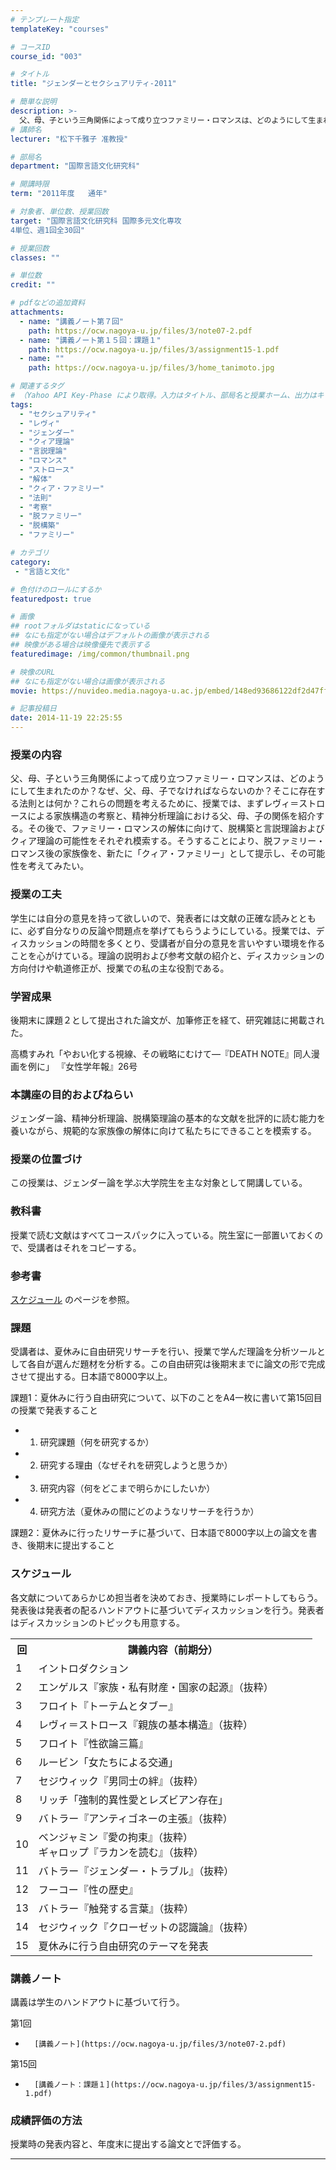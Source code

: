 ```yaml
---
# テンプレート指定
templateKey: "courses"

# コースID
course_id: "003"

# タイトル
title: "ジェンダーとセクシュアリティ-2011"

# 簡単な説明
description: >-
  父、母、子という三角関係によって成り立つファミリー・ロマンスは、どのようにして生まれたのか？なぜ、父、母、子でなければならないのか？そこに存在する法則とは何か？これらの問題を考えるために、授業では、まずレヴィ＝ストロースによる家族構造の考察と、精神分析理論における父、母、子の関係を紹介する。その後で、ファミリー・ロマンスの解体に向けて、脱構築と言説理論およびクィア理論の可能性をそれぞれ模索する。そ ....
# 講師名
lecturer: "松下千雅子 准教授"

# 部局名
department: "国際言語文化研究科"

# 開講時限
term: "2011年度	通年"

# 対象者、単位数、授業回数
target: "国際言語文化研究科 国際多元文化専攻
4単位、週1回全30回"

# 授業回数
classes: ""

# 単位数
credit: ""

# pdfなどの追加資料
attachments:
  - name: "講義ノート第７回" 
    path: https://ocw.nagoya-u.jp/files/3/note07-2.pdf
  - name: "講義ノート第１５回：課題１" 
    path: https://ocw.nagoya-u.jp/files/3/assignment15-1.pdf
  - name: "" 
    path: https://ocw.nagoya-u.jp/files/3/home_tanimoto.jpg

# 関連するタグ
# （Yahoo API Key-Phase により取得。入力はタイトル、部局名と授業ホーム、出力はキーフレーズ（tags））
tags:
  - "セクシュアリティ"
  - "レヴィ"
  - "ジェンダー"
  - "クィア理論"
  - "言説理論"
  - "ロマンス"
  - "ストロース"
  - "解体"
  - "クィア・ファミリー"
  - "法則"
  - "考察"
  - "脱ファミリー"
  - "脱構築"
  - "ファミリー"

# カテゴリ
category:
 - "言語と文化"

# 色付けのロールにするか
featuredpost: true

# 画像
## rootフォルダはstaticになっている
## なにも指定がない場合はデフォルトの画像が表示される
## 映像がある場合は映像優先で表示する
featuredimage: /img/common/thumbnail.png

# 映像のURL
## なにも指定がない場合は画像が表示される
movie: https://nuvideo.media.nagoya-u.ac.jp/embed/148ed93686122df2d47ff604449f1e5c402af8c2

# 記事投稿日
date: 2014-11-19 22:25:55
---
```


### 授業の内容

父、母、子という三角関係によって成り立つファミリー・ロマンスは、どのようにして生まれたのか？なぜ、父、母、子でなければならないのか？そこに存在する法則とは何か？これらの問題を考えるために、授業では、まずレヴィ＝ストロースによる家族構造の考察と、精神分析理論における父、母、子の関係を紹介する。その後で、ファミリー・ロマンスの解体に向けて、脱構築と言説理論およびクィア理論の可能性をそれぞれ模索する。そうすることにより、脱ファミリー・ロマンス後の家族像を、新たに「クィア・ファミリー」として提示し、その可能性を考えてみたい。


### 授業の工夫

学生には自分の意見を持って欲しいので、発表者には文献の正確な読みとともに、必ず自分なりの反論や問題点を挙げてもらうようにしている。授業では、ディスカッションの時間を多くとり、受講者が自分の意見を言いやすい環境を作ることを心がけている。理論の説明および参考文献の紹介と、ディスカッションの方向付けや軌道修正が、授業での私の主な役割である。

### 学習成果

後期末に課題２として提出された論文が、加筆修正を経て、研究雑誌に掲載された。

高橋すみれ「やおい化する視線、その戦略にむけて—『DEATH NOTE』同人漫画を例に」 『女性学年報』26号





### 本講座の目的およびねらい

ジェンダー論、精神分析理論、脱構築理論の基本的な文献を批評的に読む能力を養いながら、規範的な家族像の解体に向けて私たちにできることを模索する。

### 授業の位置づけ

この授業は、ジェンダー論を学ぶ大学院生を主な対象として開講している。

### 教科書

授業で読む文献はすべてコースパックに入っている。院生室に一部置いておくので、受講者はそれをコピーする。

### 参考書

[スケジュール](#calendar) のページを参照。

### 課題

受講者は、夏休みに自由研究リサーチを行い、授業で学んだ理論を分析ツールとして各自が選んだ題材を分析する。この自由研究は後期末までに論文の形で完成させて提出する。日本語で8000字以上。


課題1：夏休みに行う自由研究について、以下のことをA4一枚に書いて第15回目の授業で発表すること


-   1. 研究課題（何を研究するか）

-   2. 研究する理由（なぜそれを研究しようと思うか）

-   3. 研究内容（何をどこまで明らかにしたいか）

-   4. 研究方法（夏休みの間にどのようなリサーチを行うか）

課題2：夏休みに行ったリサーチに基づいて、日本語で8000字以上の論文を書き、後期末に提出すること


<h3>スケジュール</h3>

<p>各文献についてあらかじめ担当者を決めておき、授業時にレポートしてもらう。発表後は発表者の配るハンドアウトに基づいてディスカッションを行う。発表者はディスカッションのトピックも用意する。</p>

<table class="basic" width="450">

<tr>
<th width="20"class="center">回</th>
<th width="430"class="center">講義内容（前期分）</th>
</tr>

<tr>
<td class="center">1</td>
<td>イントロダクション</td>
</tr>

<tr>
<td class="center">2</td>
<td>エンゲルス『家族・私有財産・国家の起源』（抜粋）</td>
</tr>

<tr>
<td class="center">3</td>
<td>フロイト『トーテムとタブー』</td>
</tr>

<tr>
<td class="center">4</td>
<td>レヴィ＝ストロース『親族の基本構造』（抜粋）</td>
</tr>

<tr>
<td class="center">5</td>
<td>フロイト『性欲論三篇』</td>
</tr>

<tr>
<td class="center">6</td>
<td>ルービン「女たちによる交通」</td>
</tr>

<tr>
<td class="center">7</td>
<td>セジウィック『男同士の絆』（抜粋）</td>
</tr>

<tr>
<td class="center">8</td>
<td>リッチ「強制的異性愛とレズビアン存在」</td>
</tr>

<tr>
<td class="center">9</td>
<td>バトラー『アンティゴネーの主張』（抜粋）</td>
</tr>

<tr>
<td class="center">10</td>
<td>ベンジャミン『愛の拘束』（抜粋）<br>
ギャロップ『ラカンを読む』（抜粋）</td>
</tr>

<tr>
<td class="center">11</td>
<td>バトラー『ジェンダー・トラブル』（抜粋）</td>
</tr>

<tr>
<td class="center">12</td>
<td>フーコー『性の歴史』</td>
</tr>

<tr>
<td class="center">13</td>
<td>バトラー『触発する言葉』（抜粋）</td>
</tr>

<tr>
<td class="center">14</td>
<td>セジウィック『クローゼットの認識論』（抜粋）</td>
</tr>

<tr>
<td class="center">15</td>
<td>夏休みに行う自由研究のテーマを発表</td>

</tr>
</table>


### 講義ノート

講義は学生のハンドアウトに基づいて行う。



第1回

-       [講義ノート](https://ocw.nagoya-u.jp/files/3/note07-2.pdf) 



第15回

-       [講義ノート：課題１](https://ocw.nagoya-u.jp/files/3/assignment15-1.pdf) 







### 成績評価の方法

授業時の発表内容と、年度末に提出する論文とで評価する。



-----